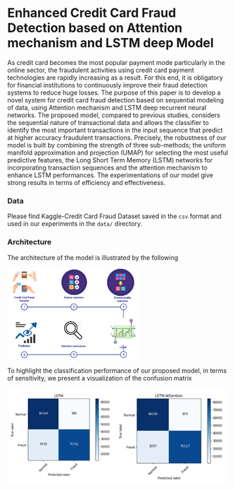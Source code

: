 # Enhanced Credit Card Fraud Detection based on Attention mechanism and LSTM deep Model 
As credit card becomes the most popular payment mode particularly in the online sector, the fraudulent activities using credit card payment technologies are rapidly increasing as a result. For this end, it is obligatory for financial institutions to continuously improve their fraud detection systems to reduce huge losses. The purpose of this paper is to develop a novel system for credit card fraud detection based on sequential modeling of data, using Attention mechanism and LSTM deep recurrent neural networks. The proposed model, compared to previous studies, considers the sequential nature of transactional data and allows the classifier to identify the most important transactions in the input sequence that predict at higher accuracy fraudulent transactions. Precisely, the robustness of our model is built by combining the strength of three sub-methods; the uniform manifold approximation and projection (UMAP) for selecting the most useful predictive features, the Long Short Term Memory (LSTM) networks for incorporating transaction sequences and the attention mechanism to enhance LSTM performances. The experimentations of our model give strong results in terms of efficiency and effectiveness.

### Data
Please find Kaggle-Credit Card Fraud Dataset saved in the ```csv``` format and used in our experiments in the ```data/``` directory.

### Architecture

The architecture of the model is illustrated by the following

<img src="img/4.png" width=300>

To highlight the classification performance of our proposed model, in terms of sensitivity, we present a visualization of the confusion matrix

<img src="img/MC_Results.PNG" width=500>
